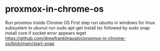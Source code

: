 # proxmox-in-chrome-os
Run proxmox inside Chrome OS
First step run ubuntu in windows for linux subsystem 
in ubunut run sudo apt-get install lxc 
followed by sudo snap install core if socket error appears wget https://github.com/drewfranklinaustin/proxmox-in-chrome-os/blob/main/start-snap
